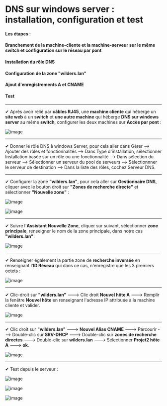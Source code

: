 # DNS sur windows server : installation, configuration et test

#### Les étapes :
#### Branchement de la machine-cliente et la machine-serveur sur le même switch et configuration sur le réseau par pont
#### Installation du rôle DNS
#### Configuration de la zone "wilders.lan"
#### Ajout d'enregistrements A et CNAME
#### Test
***

✔ Après avoir relié par **câbles RJ45**, une **machine cliente** qui héberge un **site web** à un **switch** et **une autre machine** qui héberge **DNS sur windows server** au même **switch**, configurer les deux machines sur **Accès par pont**  :

![image](https://github.com/techerbeatrice/DNS_windows-server/assets/138071140/9e2ea9c0-7c6e-4d24-99b7-bfe821942998)

***

✔ Donner le rôle DNS à windows Server, pour cela aller dans Gérer --> Ajouter des rôles et fonctionnalités --> Dans Type d'installation, sélectionner Installation basée sur un rôle ou une fonctionnalité --> Dans sélection du serveur --> Sélectionner un serveur du pool de serveurs --> Sélectionnner le serveur de destination --> Dans la liste des rôles, cochez Serveur DNS.

***

✔ Configurer la zone **"wilders.lan"**, pour cela aller sur **Gestionnaire DNS**, cliquer avec le bouton droit sur **"Zones de recherche directe"** et sélectionner **"Nouvelle zone"** :

![image](https://github.com/techerbeatrice/DNS_windows-server/assets/138071140/22ff3765-bb95-492a-818f-b8d26518e7f6)    


![image](https://github.com/techerbeatrice/DNS_windows-server/assets/138071140/3b98aa98-7af1-4206-8a85-69e9280e6807)

***

✔ Suivre l'**Assistant Nouvelle Zone**, cliquer sur suivant, sélectionner **zone principale**, renseigner le nom de la zone principale, dans notre cas **"wilders.lan"**.

![image](https://github.com/techerbeatrice/DNS_windows-server/assets/138071140/d4f12ef5-93bb-403d-9f98-16e80c3263af)

***

✔ Renseigner également la partie zone de **recherche inversée** en renseignant l'**ID Réseau** qui dans ce cas, n'enregistre que les 3 premiers octets :

![image](https://github.com/techerbeatrice/DNS_windows-server/assets/138071140/aa60d0d3-78bd-4e37-a73b-e4dc0881ef1d)

***

✔ Clic-droit sur **"wilders.lan"** ---> Clic droit **Nouvel hôte A** ---> Remplir la fenêtre **Nouvel hôte** en renseignant l'adresse IP attribuée à la machine cliente et valider.

![image](https://github.com/techerbeatrice/DNS_windows-server/assets/138071140/972eef3d-87a8-4338-8d05-f7cebbcfc24b)

***

✔ Clic droit sur **"wilders.lan"** ---> **Nouvel Alias CNAME** ---> Parcourir ---> Double-clic sur **SRV-DHCP** ---> Double-clic sur **zones de recherche directes** ---> Double-clic sur **wilders.lan** ---> Sélectionner **Projet2 hôte A** ---> **ok**.

![image](https://github.com/techerbeatrice/DNS_windows-server/assets/138071140/09adcebd-45a2-4567-af01-96f49f367fb8)

***
✔ Test depuis le serveur :

![image](https://github.com/techerbeatrice/DNS_windows-server/assets/138071140/91a42a42-2748-4665-bac6-d0f28fb32306)

![image](https://github.com/techerbeatrice/DNS_windows-server/assets/138071140/c63835d1-75fc-4886-9eef-dbdc374e4ac1)

![image](https://github.com/techerbeatrice/DNS_windows-server/assets/138071140/bc170260-e945-45eb-8209-7701cc1a88b5)


